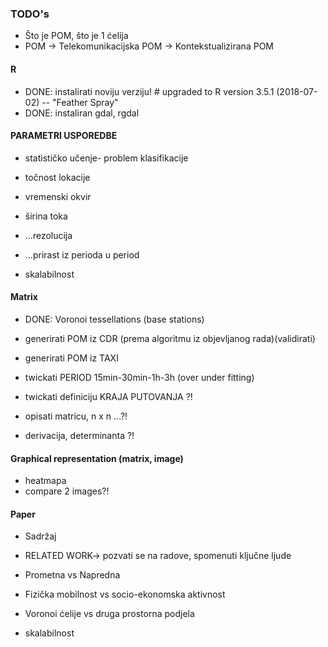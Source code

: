 ### TODO's
* Što je POM, što je 1 ćelija
* POM -> Telekomunikacijska POM -> Kontekstualizirana POM

#### R
* DONE: instalirati noviju verziju! # upgraded to R version 3.5.1 (2018-07-02) -- "Feather Spray"
* DONE: instaliran gdal, rgdal

#### **PARAMETRI USPOREDBE**
* statističko učenje- problem klasifikacije

* točnost lokacije
* vremenski okvir
* širina toka

* ...rezolucija
* ...prirast iz perioda u period

* skalabilnost

#### Matrix
* DONE: Voronoi tessellations (base stations)

* generirati POM iz CDR (prema algoritmu iz objevljanog rada)(validirati)
* generirati POM iz TAXI

* twickati PERIOD 15min-30min-1h-3h (over under fitting)
* twickati definiciju KRAJA PUTOVANJA ?!

* opisati matricu, n x n ...?!
* derivacija, determinanta ?!

#### Graphical representation (matrix, image)

* heatmapa
* compare 2 images?! 

#### Paper

* Sadržaj
* RELATED WORK-> pozvati se na radove, spomenuti ključne ljude

* Prometna vs Napredna
* Fizička mobilnost vs socio-ekonomska aktivnost
* Voronoi ćelije vs druga prostorna podjela
* skalabilnost


